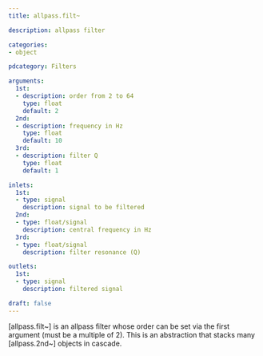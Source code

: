 ```yaml
---
title: allpass.filt~

description: allpass filter

categories:
- object

pdcategory: Filters

arguments:
  1st:
  - description: order from 2 to 64
    type: float
    default: 2
  2nd:
  - description: frequency in Hz
    type: float
    default: 10
  3rd:
  - description: filter Q
    type: float
    default: 1

inlets:
  1st:
  - type: signal
    description: signal to be filtered
  2nd:
  - type: float/signal
    description: central frequency in Hz
  3rd:
  - type: float/signal
    description: filter resonance (Q)

outlets:
  1st:
  - type: signal
    description: filtered signal

draft: false
---
```


[allpass.filt~] is an allpass filter whose order can be set via the first argument (must be a multiple of 2). This is an abstraction that stacks many [allpass.2nd~] objects in cascade.
